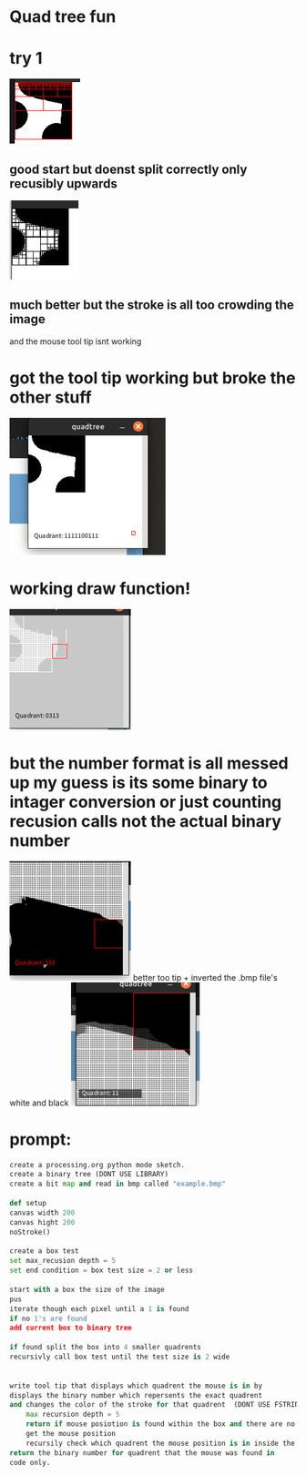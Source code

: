 # Quad tree fun

# try 1
![alt text](image.png)
## good start but doenst split correctly only recusibly upwards
![alt text](image-1.png)
## much better but the stroke is all too crowding the image
and the mouse tool tip isnt working 
# got the tool tip working but broke the other stuff
![alt text](image-2.png)
# working draw function!
![alt text](image-3.png)
# but the number format is all messed up my guess is its some binary to intager conversion or just counting recusion calls not the actual binary number
![alt text](image-4.png)
better too tip + inverted the .bmp file's white and black
![alt text](image-5.png)
# prompt:
```python
create a processing.org python mode sketch.
create a binary tree (DONT USE LIBRARY)
create a bit map and read in bmp called "example.bmp"

def setup
canvas width 200
canvas hight 200
noStroke()

create a box test
set max_recusion depth = 5
set end condition = box test size = 2 or less

start with a box the size of the image
pus
iterate though each pixel until a 1 is found
if no 1's are found 
add current box to binary tree

if found split the box into 4 smaller quadrents
recursivly call box test until the test size is 2 wide


write tool tip that displays which quadrent the mouse is in by
displays the binary number which repersents the exact quadrent
and changes the color of the stroke for that quadrent  (DONT USE FSTRINGS)
    max recursion depth = 5
    return if mouse posiotion is found within the box and there are no more children leaf nodes
    get the mouse position
    recursily check which quadrent the mouse position is in inside the binary tree
return the binary number for quadrent that the mouse was found in
code only.
```